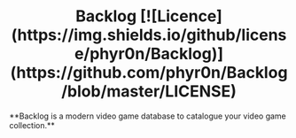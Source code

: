 <h1 align="center">Backlog [![Licence](https://img.shields.io/github/license/phyr0n/Backlog)](https://github.com/phyr0n/Backlog/blob/master/LICENSE)</h1>
**Backlog is a modern video game database to catalogue your video game collection.** 
